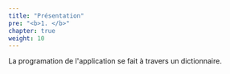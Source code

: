 ```yaml
---
title: "Présentation"
pre: "<b>1. </b>"
chapter: true
weight: 10
---
```


La programation de l'application se fait à travers un dictionnaire.